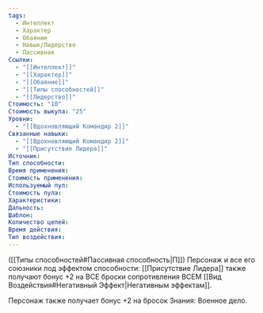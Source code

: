 ```yaml
---
tags:
  - Интеллект
  - Характер
  - Обаяние
  - Навык/Лидерство
  - Пассивная
Ссылки:
  - "[[Интеллект]]"
  - "[[Характер]]"
  - "[[Обаяние]]"
  - "[[Типы способностей]]"
  - "[[Лидерство]]"
Стоимость: "10"
Стоимость выкупа: "25"
Уровни:
  - "[[Вдохновляющий Командир 2]]"
Связанные навыки:
  - "[[Вдохновляющий Командир 2]]"
  - "[[Присутствие Лидера]]"
Источник:
Тип способности:
Время применения:
Стоимость применения:
Используемый пул:
Стоимость пула:
Характеристики:
Дальность:
Шаблон:
Количество целей:
Время действия:
Тип воздействия:
---
```

([[Типы способностей#Пассивная способность|П]]) Персонаж и все его союзники под эффектом способности: [[Присутствие Лидера]] также получают бонус +2 на ВСЕ броски сопротивления ВСЕМ [[Вид Воздействия#Негативный Эффект|Негативным эффектам]]. 

Персонаж также получает бонус +2 на бросок Знания: Военное дело. 